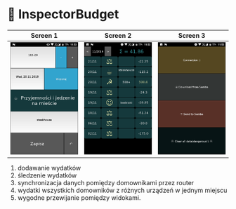 # :money_mouth_face: InspectorBudget 


Screen 1    |     Screen 2   |    Screen 3  
:-----------:|:--------------:|:-------------:
 <img src="img/screen1.png" width="250"> | <img src="img/screen2.png" width="250"> | <img src="img/screen3.png" width="250"> |

1. dodawanie wydatków
2. śledzenie wydatków
2. synchronizacja danych pomiędzy domownikami przez router
3. wydatki wszystkich domowników z różnych urządzeń w jednym miejscu
4. wygodne przewijanie pomiędzy widokami.
